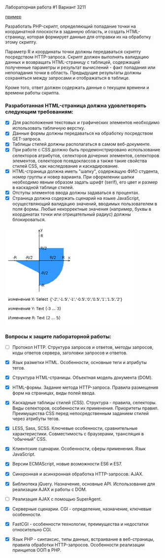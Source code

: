 Лабораторная работа #1
Вариант 3211


[пример](https://itmoweblab1aaaaaa.herokuapp.com/)

Разработать PHP-скрипт, определяющий попадание точки на координатной плоскости в заданную область, и создать HTML-страницу, которая формирует данные для отправки их на обработку этому скрипту.

Параметр R и координаты точки должны передаваться скрипту посредством HTTP-запроса. Скрипт должен выполнять валидацию данных и возвращать HTML-страницу с таблицей, содержащей полученные параметры и результат вычислений - факт попадания или непопадания точки в область. Предыдущие результаты должны сохраняться между запросами и отображаться в таблице.

Кроме того, ответ должен содержать данные о текущем времени и времени работы скрипта.

### Разработанная HTML-страница должна удовлетворять следующим требованиям:
- [X] Для расположения текстовых и графических элементов необходимо использовать табличную верстку.
- [X] Данные формы должны передаваться на обработку посредством GET-запроса.
- [X] Таблицы стилей должны располагаться в самом веб-документе.
- [X] При работе с CSS должно быть продемонстрировано использование селекторов атрибутов, селекторов дочерних элементов, селекторов элементов, селекторов псевдоклассов а также такие свойства стилей CSS, как наследование и каскадирование.
- [X] HTML-страница должна иметь "шапку", содержащую ФИО студента, номер группы и новер варианта. При оформлении шапки необходимо явным образом задать шрифт (serif), его цвет и размер в каскадной таблице стилей.
- [X] Отступы элементов ввода должны задаваться в процентах.
- [X] Страница должна содержать сценарий на языке JavaScript, осуществляющий валидацию значений, вводимых пользователем в поля формы. Любые некорректные значения (например, буквы в координатах точки или отрицательный радиус) должны блокироваться.

![XOY](data/XOY.png)

### Вопросы к защите лабораторной работы:

- [ ] Протокол HTTP. Структура запросов и ответов, методы запросов, коды ответов сервера, заголовки запросов и ответов.
- [X] Язык разметки HTML. Особенности, основные теги и атрибуты тегов.
- [X] Структура HTML-страницы. Объектная модель документа (DOM).
- [X] HTML-формы. Задание метода HTTP-запроса. Правила размещения форм на страницах, виды полей ввода.
- [x] Каскадные таблицы стилей (CSS). Структура - правила, селекторы. Виды селекторов, особенности их применения. Приоритеты правил. Преимущества CSS перед непосредственным заданием стилей через атрибуты тегов.
- [X] LESS, Sass, SCSS. Ключевые особенности, сравнительные характеристики. Совместимость с браузерами, трансляция в "обычный" CSS.
- [X] Клиентские сценарии. Особенности, сферы применения. Язык JavaScript.
- [x] Версии ECMAScript, новые возможности ES6 и ES7.
- [X] Синхронная и асинхронная обработка HTTP-запросов. AJAX.
- [X] Библиотека jQuery. Назначение, основные API. Использование для реализации AJAX и работы с DOM.
- [ ] Реализация AJAX с помощью SuperAgent.
- [X] Серверные сценарии. CGI - определение, назначение, ключевые особенности.
- [X] FastCGI - особенности технологии, преимущества и недостатки относительно CGI.
- [X] Язык PHP - синтаксис, типы данных, встраивание в веб-страницы, правила обработки HTTP-запросов. Особенности реализации принципов ООП в PHP.

